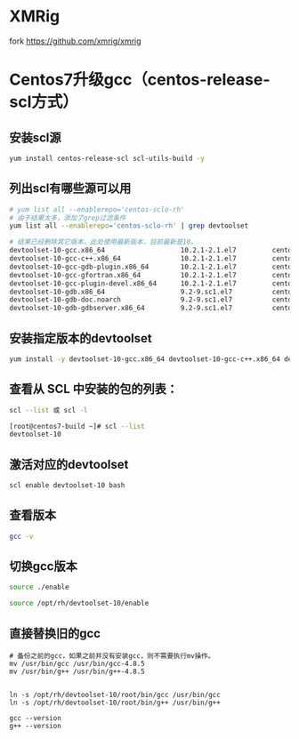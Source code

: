 # XMRig
fork https://github.com/xmrig/xmrig

# Centos7升级gcc（centos-release-scl方式）

## 安装scl源
```bash
yum install centos-release-scl scl-utils-build -y
```

## 列出scl有哪些源可以用
```bash
# yum list all --enablerepo='centos-sclo-rh'
# 由于结果太多，添加了grep过滤条件
yum list all --enablerepo='centos-sclo-rh' | grep devtoolset
```
```bash
# 结果已经删除其它版本，此处使用最新版本，目前最新是10。
devtoolset-10-gcc.x86_64                   10.2.1-2.1.el7         centos-sclo-rh
devtoolset-10-gcc-c++.x86_64               10.2.1-2.1.el7         centos-sclo-rh
devtoolset-10-gcc-gdb-plugin.x86_64        10.2.1-2.1.el7         centos-sclo-rh
devtoolset-10-gcc-gfortran.x86_64          10.2.1-2.1.el7         centos-sclo-rh
devtoolset-10-gcc-plugin-devel.x86_64      10.2.1-2.1.el7         centos-sclo-rh
devtoolset-10-gdb.x86_64                   9.2-9.sc1.el7          centos-sclo-rh
devtoolset-10-gdb-doc.noarch               9.2-9.sc1.el7          centos-sclo-rh
devtoolset-10-gdb-gdbserver.x86_64         9.2-9.sc1.el7          centos-sclo-rh
```

## 安装指定版本的devtoolset
```bash
yum install -y devtoolset-10-gcc.x86_64 devtoolset-10-gcc-c++.x86_64 devtoolset-10-gcc-gdb-plugin.x86_64
```
## 查看从 SCL 中安装的包的列表：
```bash
scl --list 或 scl -l

[root@centos7-build ~]# scl --list
devtoolset-10
```
## 激活对应的devtoolset
```bash
scl enable devtoolset-10 bash
```
## 查看版本
```bash
gcc -v
```
## 切换gcc版本
```bash
source ./enable

source /opt/rh/devtoolset-10/enable
```

## 直接替换旧的gcc
```
# 备份之前的gcc，如果之前并没有安装gcc，则不需要执行mv操作。
mv /usr/bin/gcc /usr/bin/gcc-4.8.5
mv /usr/bin/g++ /usr/bin/g++-4.8.5


ln -s /opt/rh/devtoolset-10/root/bin/gcc /usr/bin/gcc
ln -s /opt/rh/devtoolset-10/root/bin/g++ /usr/bin/g++

gcc --version
g++ --version

```
